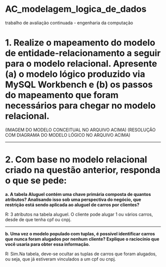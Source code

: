 # AC_modelagem_logica_de_dados
trabalho de avaliação continuada - engenharia da computação

# 1.	Realize o mapeamento do modelo de entidade-relacionamento a seguir para o modelo relacional. Apresente (a) o modelo lógico produzido via MySQL Workbench e (b) os passos do mapeamento que foram necessários para chegar no modelo relacional. 

(IMAGEM DO MODELO CONCEITUAL NO ARQUIVO ACIMA)
(RESOLUÇÃO COM DIAGRAMA DO MODELO LÓGICO NO ARQUIVO ACIMA)
_____________________________________________________________________________________________________________
# 2.	Com base no modelo relacional criado na questão anterior, responda o que se pede:

**a.	A tabela Aluguel contém uma chave primária composta de quantos atributos? Analisando isso sob uma perspectiva do negócio, que restrição está sendo aplicada ao aluguel de carros por clientes?**

R: 3 atributos na tabela aluguel. O cliente pode alugar 1 ou vários carros, desde de que tenha cpf ou cnpj.
______________________________________________________________________________________________________________

**b.	Uma vez o modelo populado com tuplas, é possível identificar carros que nunca foram alugados por nenhum cliente? Explique o raciocínio que você usaria para obter essa informação.**

R: Sim.Na tabela, deve-se ocultar as tuplas de carros que foram alugados, ou seja, que já estiveram vinculados a um cpf ou cnpj. 
